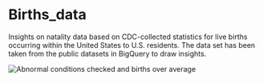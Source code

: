 # Births_data
Insights on natality data based on CDC-collected statistics for live births occurring within the United States to U.S. residents.
The data set has been taken from the public datasets in BigQuery to draw insights.

![Abnormal conditions checked and births over average](https://user-images.githubusercontent.com/100373319/156434855-b7c5013a-0c1e-46ab-8bb9-5d62f1b1d871.png)

